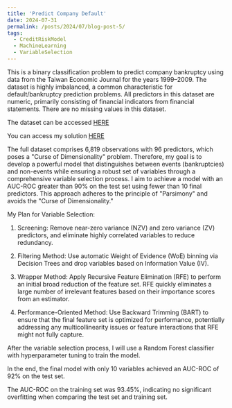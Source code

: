 ```yaml
---
title: 'Predict Company Default'
date: 2024-07-31
permalink: /posts/2024/07/blog-post-5/
tags:
  - CreditRiskModel
  - MachineLearning
  - VariableSelection
---
```







This is a binary classification problem to predict company bankruptcy using data from the Taiwan
Economic Journal for the years 1999–2009. The dataset is highly imbalanced, a common characteristic
for default/bankruptcy prediction problems. All predictors in this dataset are numeric, primarily
consisting of financial indicators from financial statements. There are no missing values in this dataset.



The dataset can be accessed  [HERE]([url](https://www.kaggle.com/datasets/fedesoriano/company-bankruptcy-prediction/data))


You can access my solution [HERE]([url](https://github.com/longrio94/Company-Default-Prediction/blob/main/Bankruptcy_Prediction.pdf))



The full dataset comprises 6,819 observations with 96 predictors, which poses a "Curse of
Dimensionality" problem. Therefore, my goal is to develop a powerful model that distinguishes between
events (bankruptcies) and non-events while ensuring a robust set of variables through a comprehensive
variable selection process. I aim to achieve a model with an AUC-ROC greater than 90% on the test set
using fewer than 10 final predictors. This approach adheres to the principle of "Parsimony" and avoids
the "Curse of Dimensionality."


My Plan for Variable Selection:


1. Screening: Remove near-zero variance (NZV) and zero variance (ZV) predictors, and eliminate highly
correlated variables to reduce redundancy.

2. Filtering Method: Use automatic Weight of Evidence (WoE) binning via Decision Trees and drop
variables based on Information Value (IV).

3. Wrapper Method: Apply Recursive Feature Elimination (RFE) to perform an initial broad reduction of
the feature set. RFE quickly eliminates a large number of irrelevant features based on their
importance scores from an estimator.

4. Performance-Oriented Method: Use Backward Trimming (BART) to ensure that the final feature set is
optimized for performance, potentially addressing any multicollinearity issues or feature interactions
that RFE might not fully capture.


After the variable selection process, I will use a Random Forest classifier with hyperparameter tuning to
train the model.



In the end, the final model with only 10 variables achieved an AUC-ROC of 92% on the test set. 

The AUC-ROC on the training set was 93.45%, indicating no significant overfitting when comparing the test set and training set.
